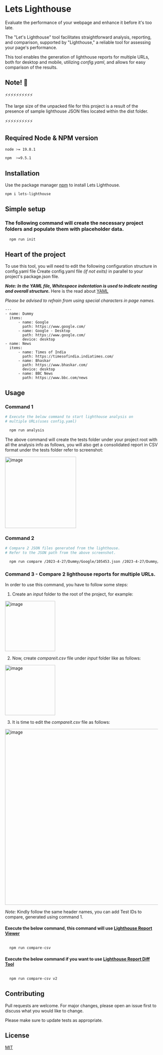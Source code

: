 # Lets Lighthouse

Evaluate the performance of your webpage and enhance it before it's too late.

The "Let's Lighthouse" tool facilitates straightforward analysis, reporting, and comparison, supported by "Lighthouse," a reliable tool for assessing your page's performance.

This tool enables the generation of lighthouse reports for multiple URLs, both for desktop and mobile, utilizing *config.yaml*, and allows for easy comparison of the results.

## Note! 👋
⚡️⚡️⚡️⚡️⚡️⚡️⚡️⚡️⚡️⚡️

The large size of the unpacked file for this project is a result of the presence of sample lighthouse JSON files located within the dist folder.

⚡️⚡️⚡️⚡️⚡️⚡️⚡️⚡️⚡️⚡️


## Required Node & NPM version 
```bash
node >= 19.8.1

npm  >=9.5.1

```
## Installation

Use the package manager [npm](https://nodejs.org/en/download) to install Lets Lighthouse.

```bash
npm i lets-lighthouse
```

## Simple setup

### The following command will create the necessary project folders and populate them with placeholder data.

```bash
  npm run init
```

## Heart of the project

To use this tool, you will need to edit the following configuration structure in config.yaml file
Create config.yaml file *(if not exits)* in parallel to your project's package.json file.

***Note: _In the YAML file, Whitespace indentation is used to indicate nesting and overall structure._***
Here is the read about [YAML](https://docs.fileformat.com/programming/yaml/#syntax)

*Please be advised to refrain from using special characters in page names.*

```
---
- name: Dummy
  items:
      - name: Google
        path: https://www.google.com/
      - name: Google - Desktop
        path: https://www.google.com/
        device: desktop
- name: News
  items:
      - name: Times of India
        path: https://timesofindia.indiatimes.com/
      - name: Bhaskar
        path: https://www.bhaskar.com/
        device: desktop
      - name: BBC News
        path: https://www.bbc.com/news
```


## Usage

### Command 1

```bash
# Execute the below command to start lighthouse analysis on
# multiple URLs(uses config.yaml)

  npm run analysis
```
The above command will create the tests folder under your project root
with all the analysis info as follows, you will also get a consolidated report
in CSV format under the tests folder refer to screenshot:

<img width="234" alt="image" src="https://user-images.githubusercontent.com/6508575/234552270-8b7a93f1-419c-47e6-83b6-9f9ac4c28971.png">


### Command 2

```bash
# Compare 2 JSON files generated from the lighthouse.
# Refer to the JSON path from the above screenshot.

  npm run compare /2023-4-27/Dummy/Google/105453.json /2023-4-27/Dummy/Google/105658.json

```

### Command 3 - Compare 2 lighthouse reports for multiple URLs.

In order to use this command, you have to follow some steps:
1. Create an *input* folder to the root of the project, for example: 
<img width="165" alt="image" src="https://user-images.githubusercontent.com/6508575/234642413-50db8a42-f27f-45c5-b6f6-211b67d739c0.png">

2. Now, create *compareit.csv* file under *input* folder like as follows:
<img width="165" alt="image" src="https://user-images.githubusercontent.com/6508575/234642878-44138bb9-4b9a-4134-8ac3-c5f17988c917.png">

3. It is time to edit the *compareit.csv* file as follows:
<img width="577" alt="image" src="https://user-images.githubusercontent.com/6508575/234643104-01d54873-6ef0-4851-be53-a55aab64cdb2.png">

*Note:* Kindly follow the same header names, you can add Test IDs to compare, generated using command 1.

####  Execute the below command, this command will use [Lighthouse Report Viewer](https://googlechrome.github.io/lighthouse/viewer/)
```bash

  npm run compare-csv
```

####  Execute the below command if you want to use [Lighthouse Report Diff Tool](https://googlechrome.github.io/lighthouse-ci/difftool/)
```bash

  npm run compare-csv v2
```


## Contributing

Pull requests are welcome. For major changes, please open an issue first
to discuss what you would like to change.

Please make sure to update tests as appropriate.

## License

[MIT](https://choosealicense.com/licenses/mit/)
